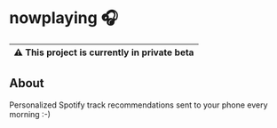 # nowplaying 🎧

| ⚠️ This project is currently in private beta |
| -------------------------------------------- |

## About

Personalized Spotify track recommendations sent to your phone every morning :-)
